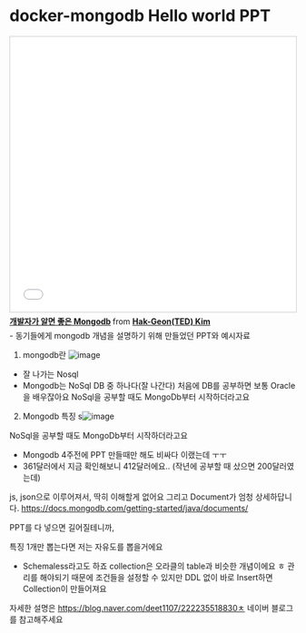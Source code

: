 # docker-mongodb Hello world PPT

<iframe src="//www.slideshare.net/slideshow/embed_code/key/2oF9s5YQjvLOJL" width="595" height="485" frameborder="0" marginwidth="0" marginheight="0" scrolling="no" style="border:1px solid #CCC; border-width:1px; margin-bottom:5px; max-width: 100%;" allowfullscreen> </iframe> <div style="margin-bottom:5px"> <strong> <a href="//www.slideshare.net/HakGeonTEDKim/mongodb-241780215" title="개발자가 알면 좋은 Mongodb" target="_blank">개발자가 알면 좋은 Mongodb</a> </strong> from <strong><a href="https://www.slideshare.net/HakGeonTEDKim" target="_blank">Hak-Geon(TED) Kim</a></strong> </div>
- 동기들에게 mongodb 개념을 설명하기 위해 만들었던 PPT와 예시자료

1. mongodb란
![image](https://user-images.githubusercontent.com/38391144/120108764-93e3b000-c1a1-11eb-8ccd-d18da78ff71a.png)
- 잘 나가는 Nosql
- Mongodb는 NoSql DB 중 하나다(잘 나간다)
처음에 DB를 공부하면 보통 Oracle을 배우잖아요 NoSql을 공부할 때도 MongoDb부터 시작하더라고요

2. Mongodb 특징
s![image](https://user-images.githubusercontent.com/38391144/120108755-8a5a4800-c1a1-11eb-8e2a-c9300f51f75e.png)

NoSql을 공부할 때도 MongoDb부터 시작하더라고요
- Mongodb 4주전에 PPT 만들때만 해도 비싸다 이랬는데 ㅜㅜ
- 361달러에서 지금 확인해보니 412달러에요..
(작년에 공부할 때 샀으면 200달러였는데)

js, json으로 이루어져서, 딱히 이해할게 없어요
그리고 Document가 엄청 상세하답니다.
https://docs.mongodb.com/getting-started/java/documents/

PPT를 다 넣으면 길어질테니까,

특징 1개만 뽑는다면 저는 자유도를 뽑을거에요
- Schemaless라고도 하죠 
collection은 오라클의 table과 비슷한 개념이에요 ㅎ
관리를 해야되기 때문에 조건들을 설정할 수 있지만 
 DDL 없이 바로 Insert하면 Collection이 만들어져요
 
자세한 설명은 
 https://blog.naver.com/deet1107/222235518830ㅊ
 네이버 블로그를 참고해주세요

